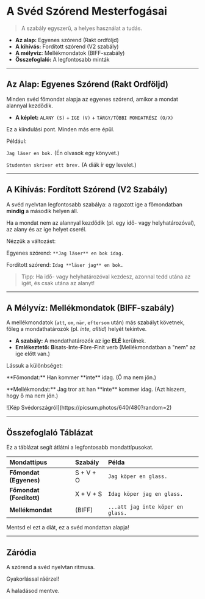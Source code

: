 # A Svéd Szórend Mesterfogásai

> A szabály egyszerű, a helyes használat a tudás.

- **Az alap:** Egyenes szórend (Rakt ordföljd)
- **A kihívás:** Fordított szórend (V2 szabály)
- **A mélyvíz:** Mellékmondatok (BIFF-szabály)
- **Összefoglaló:** A legfontosabb minták

---

## Az Alap: Egyenes Szórend (Rakt Ordföljd)

Minden svéd főmondat alapja az egyenes szórend, amikor a mondat alannyal kezdődik.

- **A képlet:** `ALANY (S)` + `IGE (V)` + `TÁRGY/TÖBBI MONDATRÉSZ (O/X)`
<p data-animate="animate__fadeInUp">Ez a kiindulási pont. Minden más erre épül.</p>
<p data-animate="animate__fadeInUp">Például:</p>
<p data-animate="animate__fadeInRight"><code>Jag läser en bok.</code> (Én olvasok egy könyvet.)</p>
<p data-animate="animate__fadeInRight"><code>Studenten skriver ett brev.</code> (A diák ír egy levelet.)</p>

---

## A Kihívás: Fordított Szórend (V2 Szabály)

A svéd nyelvtan legfontosabb szabálya: a ragozott ige a főmondatban **mindig** a második helyen áll.

<p data-animate="animate__fadeIn">Ha a mondat nem az alannyal kezdődik (pl. egy idő- vagy helyhatározóval), az alany és az ige helyet cserél.</p>
<p data-animate="animate__fadeInUp">Nézzük a változást:</p>
<p data-animate="animate__fadeInLeft">Egyenes szórend: <code>**Jag läser** en bok idag.</code></p>
<p data-animate__fadeInRight">Fordított szórend: <code>Idag **läser jag** en bok.</code></p>

> Tipp: Ha idő- vagy helyhatározóval kezdesz, azonnal tedd utána az igét, és csak utána az alanyt!

---

## A Mélyvíz: Mellékmondatok (BIFF-szabály)

A mellékmondatok (`att`, `om`, `när`, `eftersom` után) más szabályt követnek, főleg a mondathatározók (pl. _inte, alltid_) helyét tekintve.

- **A szabály:** A mondathatározók az ige **ELÉ** kerülnek.
- **Emlékeztető:** **B**isats-**I**nte-**F**öre-**F**init verb (Mellékmondatban a "nem" az ige előtt van.)
<p data-animate="animate__fadeInUp">Lássuk a különbséget:</p>
<p data-animate="animate__fadeIn">**Főmondat:** Han kommer **inte** idag. (Ő ma nem jön.)</p>
<p data-animate="animate__fadeIn">**Mellékmondat:** Jag tror att han **inte** kommer idag. (Azt hiszem, hogy ő ma nem jön.)</p>
![Kép Svédországról](https://picsum.photos/640/480?random=2)

---

## Összefoglaló Táblázat

Ez a táblázat segít átlátni a legfontosabb mondattípusokat.

| Mondattípus              | Szabály   | Példa                             |
| :----------------------- | :-------- | :-------------------------------- |
| **Főmondat (Egyenes)**   | S + V + O | `Jag köper en glass.`             |
| **Főmondat (Fordított)** | X + V + S | `Idag köper jag en glass.`        |
| **Mellékmondat**         | (BIFF)    | `...att jag inte köper en glass.` |

<p data-animate="animate__fadeIn">Mentsd el ezt a diát, ez a svéd mondattan alapja!</p>

---

## Záródia

A szórend a svéd nyelvtan ritmusa.

<p data-animate="animate__fadeInUp">Gyakorlással ráérzel!</p>
<p data-animate="animate__zoomIn">A haladásod mentve.</p>
